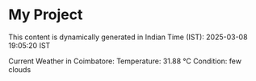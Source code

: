 # My Project

This content is dynamically generated in Indian Time (IST): 2025-03-08 19:05:20 IST


Current Weather in Coimbatore:
Temperature: 31.88 °C
Condition: few clouds
